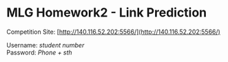 # MLG Homework2 - Link Prediction

Competition Site: [http://140.116.52.202:5566/](http://140.116.52.202:5566/)

Username: *student number*  
Password: *Phone + sth*